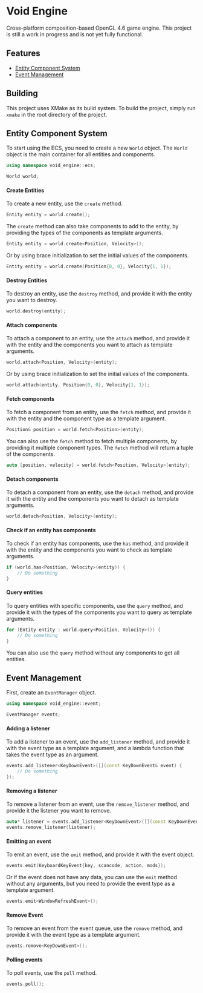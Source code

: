 # Void Engine

Cross-platform composition-based OpenGL 4.6 game engine. This project is still a work in progress and is not yet fully functional.

## Features

- [Entity Component System](#entity-component-system)
- [Event Management](#event-management)

## Building

This project uses XMake as its build system. To build the project, simply run `xmake` in the root directory of the project.

## Entity Component System

To start using the ECS, you need to create a new `World` object. The `World` object is the main container for all entities and components.

```c++
using namespace void_engine::ecs;

World world;
```

#### Create Entities

To create a new entity, use the `create` method.

```c++
Entity entity = world.create();
```

The `create` method can also take components to add to the entity, by providing the types of the components as template arguments.

```c++
Entity entity = world.create<Position, Velocity>();
```

Or by using brace initialization to set the initial values of the components.

```c++
Entity entity = world.create(Position{0, 0}, Velocity{1, 1});
```

#### Destroy Entities

To destroy an entity, use the `destroy` method, and provide it with the entity you want to destroy.

```c++
world.destroy(entity);
```

#### Attach components

To attach a component to an entity, use the `attach` method, and provide it with the entity and the components you want to attach as template arguments.

```c++
world.attach<Position, Velocity>(entity);
```

Or by using brace initialization to set the initial values of the components.

```c++
world.attach(entity, Position{0, 0}, Velocity{1, 1});
```

#### Fetch components

To fetch a component from an entity, use the `fetch` method, and provide it with the entity and the component type as a template argument.

```c++
Position& position = world.fetch<Position>(entity);
```

You can also use the `fetch` method to fetch multiple components, by providing it multiple component types. The `fetch` method will return a tuple of the components.

```c++
auto [position, velocity] = world.fetch<Position, Velocity>(entity);
```

#### Detach components

To detach a component from an entity, use the `detach` method, and provide it with the entity and the components you want to detach as template arguments.

```c++
world.detach<Position, Velocity>(entity);
```

#### Check if an entity has components

To check if an entity has components, use the `has` method, and provide it with the entity and the components you want to check as template arguments.

```c++
if (world.has<Position, Velocity>(entity)) {
    // Do something
}
```

#### Query entities

To query entities with specific components, use the `query` method, and provide it with the types of the components you want to query as template arguments.

```c++
for (Entity entity : world.query<Position, Velocity>()) {
    // Do something
}
```

You can also use the `query` method without any components to get all entities.

## Event Management

First, create an `EventManager` object.

```c++
using namespace void_engine::event;

EventManager events;
```

#### Adding a listener

To add a listener to an event, use the `add_listener` method, and provide it with the event type as a template argument, and a lambda function that takes the event type as an argument.

```c++
events.add_listener<KeyDownEvent>([](const KeyDownEvent& event) {
    // Do something
});
```

#### Removing a listener

To remove a listener from an event, use the `remove_listener` method, and provide it the listener you want to remove.

```c++
auto* listener = events.add_listener<KeyDownEvent>([](const KeyDownEvent& event) {});
events.remove_listener(listener);
```

#### Emitting an event

To emit an event, use the `emit` method, and provide it with the event object.

```c++
events.emit(KeyboardKeyEvent{key, scancode, action, mods});
```

Or if the event does not have any data, you can use the `emit` method without any arguments, but you need to provide the event type as a template argument.

```c++
events.emit<WindowRefreshEvent>();
```

#### Remove Event

To remove an event from the event queue, use the `remove` method, and provide it with the event type as a template argument.

```c++
events.remove<KeyDownEvent>();
```

#### Polling events

To poll events, use the `poll` method.

```c++
events.poll();
```
